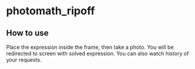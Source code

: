 # photomath_ripoff

## How to use

Place the expression inside the frame, then take a photo. You will be redirected to screen with solved expression. You can also watch history of your requests.